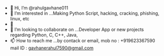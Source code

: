 - 👋 Hi, I’m @rahulgavhane011
- 👀 I’m interested in ...Making Python Script, hacking, cracking, phishing, linux, etc
- 🌱
- 💞️ I’m looking to collaborate on ...Developer App or new projects regarding Python, C, C++, Java,
- 📫 How to reach me ...by contack or email, 
mob no : +919623367590
mail ID : gavhanerahul7590@gmail.com

<!---
rahulgavhane011/rahulgavhane011 is a ✨ special ✨ repository because its `README.md` (this file) appears on your GitHub profile.
You can click the Preview link to take a look at your changes.
--->
